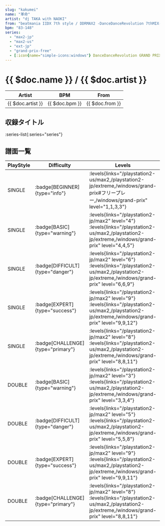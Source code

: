 ```yaml
---
slug: "kakumei"
name: "革命"
artist: "dj TAKA with NAOKI"
from: "beatmania IIDX 7th style / DDRMAX2 -DanceDanceRevolution 7thMIX-"
bpm: "83-148"
series:
  - "max2-jp"
  - "max2-us"
  - "ext-jp"
  - "grand-prix-free"
  - [:icon{name="simple-icons:windows"} DanceDanceRevolution GRAND PRIX](/windows/grand-prix)
---
```


# {{ $doc.name }} / {{ $doc.artist }}

|Artist|BPM|From|
|------|---|----|
|{{ $doc.artist }}|{{ $doc.bpm }}|{{ $doc.from }}|

## 収録タイトル

:series-list{:series="series"}

## 譜面一覧

|PlayStyle|Difficulty|Levels|Notes|Movie|
|---------|----------|------|-----|-----|
|SINGLE| :badge[BEGINNER]{type="info"}| :levels{links="/playstation2-us/max2,/playstation2-jp/extreme,/windows/grand-prix#フリープレー,/windows/grand-prix" level="1,1,3,3"}|103/0||
|SINGLE| :badge[BASIC]{type="warning"}|<div class="field is-grouped is-grouped-multiline"> :levels{links="/playstation2-jp/max2" level="4"} :levels{links="/playstation2-us/max2,/playstation2-jp/extreme,/windows/grand-prix" level="4,4,5"}</div>|128/32||
|SINGLE| :badge[DIFFICULT]{type="danger"}|<div class="field is-grouped is-grouped-multiline"> :levels{links="/playstation2-jp/max2" level="6"} :levels{links="/playstation2-us/max2,/playstation2-jp/extreme,/windows/grand-prix" level="6,6,9"}</div>|237/15||
|SINGLE| :badge[EXPERT]{type="success"}|<div class="field is-grouped is-grouped-multiline"> :levels{links="/playstation2-jp/max2" level="9"} :levels{links="/playstation2-us/max2,/playstation2-jp/extreme,/windows/grand-prix" level="9,9,12"}</div>|371/7||
|SINGLE| :badge[CHALLENGE]{type="primary"}|<div class="field is-grouped is-grouped-multiline"> :levels{links="/playstation2-jp/max2" level="8"} :levels{links="/playstation2-us/max2,/playstation2-jp/extreme,/windows/grand-prix" level="8,8,11"}</div>|317/7||
|DOUBLE| :badge[BASIC]{type="warning"}|<div class="field is-grouped is-grouped-multiline"> :levels{links="/playstation2-jp/max2" level="3"} :levels{links="/playstation2-us/max2,/playstation2-jp/extreme,/windows/grand-prix" level="3,3,4"}</div>|109/34||
|DOUBLE| :badge[DIFFICULT]{type="danger"}|<div class="field is-grouped is-grouped-multiline"> :levels{links="/playstation2-jp/max2" level="5"} :levels{links="/playstation2-us/max2,/playstation2-jp/extreme,/windows/grand-prix" level="5,5,8"}</div>|193/26||
|DOUBLE| :badge[EXPERT]{type="success"}|<div class="field is-grouped is-grouped-multiline"> :levels{links="/playstation2-jp/max2" level="9"} :levels{links="/playstation2-us/max2,/playstation2-jp/extreme,/windows/grand-prix" level="9,9,11"}</div>|365/2||
|DOUBLE| :badge[CHALLENGE]{type="primary"}|<div class="field is-grouped is-grouped-multiline"> :levels{links="/playstation2-jp/max2" level="8"} :levels{links="/playstation2-us/max2,/playstation2-jp/extreme,/windows/grand-prix" level="8,8,11"}</div>|305/2||
